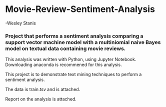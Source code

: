 # Movie-Review-Sentiment-Analysis
-Wesley Stanis

### Project that performs a sentiment analysis comparing a support vector machine model with a multiniomial naive Bayes model on textual data containing movie reviews.

This analysis was written with Python, using Jupyter Notebook. Downloading anaconda is recommened for this analysis. 

This project is to demonstrate text mining techniques to perform a sentiment analysis.

The data is train.tsv and is attached. 

Report on the analysis is attached.
